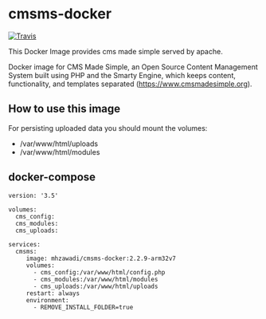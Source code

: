 
# cmsms-docker

[![Travis](https://travis-ci.com/mhzawadi/cmsms-docker.svg?branch=master)](https://travis-ci.org/mhzawadi/cmsms-docker)


This Docker Image provides cms made simple served by apache.

Docker image for CMS Made Simple, an Open Source Content Management System built using PHP and the Smarty Engine, which keeps content, functionality, and templates separated (<https://www.cmsmadesimple.org>).

## How to use this image

For persisting uploaded data you should mount the volumes:

- /var/www/html/uploads
- /var/www/html/modules

## docker-compose

```
version: '3.5'

volumes:
  cms_config:
  cms_modules:
  cms_uploads:

services:
  cmsms:
     image: mhzawadi/cmsms-docker:2.2.9-arm32v7
     volumes:
       - cms_config:/var/www/html/config.php
       - cms_modules:/var/www/html/modules
       - cms_uploads:/var/www/html/uploads
     restart: always
     environment:
       - REMOVE_INSTALL_FOLDER=true
```
